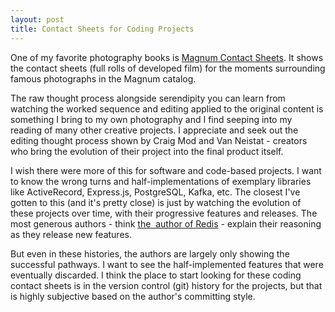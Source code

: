 ```yaml
---
layout: post
title: Contact Sheets for Coding Projects
---
```


One of my favorite photography books is [Magnum Contact Sheets](https://www.barnesandnoble.com/w/magnum-contact-sheets-kristen-lubben/1100871555). It shows the contact sheets (full rolls of developed film) for the moments surrounding famous photographs in the Magnum catalog.

The raw thought process alongside serendipity you can learn from watching the worked sequence and editing applied to the original content is something I bring to my own photography and I find seeping into my reading of many other creative projects. I appreciate and seek out the editing thought process shown by Craig Mod and Van Neistat - creators who bring the evolution of their project into the final product itself.

I wish there were more of this for software and code-based projects. I want to know the wrong turns and half-implementations of exemplary libraries like ActiveRecord, Express.js, PostgreSQL, Kafka, etc. The closest I've gotten to this (and it's pretty close) is just by watching the evolution of these projects over time, with their progressive features and releases. The most generous authors - think [the &nbsp;author of Redis](http://antirez.com/latest/0) - explain their reasoning as they release new features.

But even in these histories, the authors are largely only showing the successful pathways. I want to see the half-implemented features that were eventually discarded. I think the place to start looking for these coding contact sheets is in the version control (git) history for the projects, but that is highly subjective based on the author's committing style.

